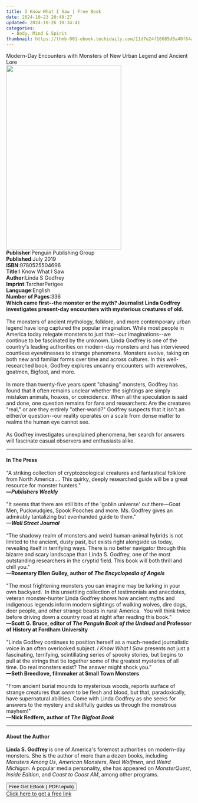 ```yaml
---
title: I Know What I Saw | Free Book
date: 2024-10-23 20:49:27
updated: 2024-10-26 10:34:41
categories:
  - Body, Mind & Spirit
thumbnail: https://thmb-001-ebook.techidaily.com/11d7e24f16685d0a40f64aa6805b7a56d900a852e84392bed85a6859ea531954.jpg
---
```

<main id="book-container">
  <div class="flex flex-col">
    <div class="book-brief flex-1 py-6 px-4 sm:p-6 md:py-10 md:px-8">
      <!-- brief-->
      <div class="book-brief-main">
        Modern-Day Encounters with Monsters of New Urban Legend and Ancient Lore
      </div>
    </div>
    <div
      class="book-meta-info flex-1 grid gap-4 col-start-1 col-end-3 row-start-1 sm:mb-6 sm:grid-cols-4 lg:gap-6 lg:col-start-2 lg:row-end-6 lg:row-span-6 lg:mb-0"
    >
      <div
        class="book-meta-info-left place-content-center mt-4 p-4 text-sm leading-6 col-start-2 col-span-2 dark:text-slate-400"
      >
        <img
          class="w-full h-500 object-cover rounded-lg sm:h-255 sm:col-span-2 lg:col-span-full"
          src="https://img-001-ebook.techidaily.com/0f555a350544b65a154586477213ede5316341723a70a209e8efea5fa2a602c0.jpg"
          alt=""
          width="312"
          height="500"
        />
      </div>
      <div
        class="book-meta-info-right mt-2 col-start-1 row-start-2 col-span-3 self-center"
      >
        <!-- meta data  -->
        <div class="flex flex-col px-4 md:px-8">
          <div class="flex-1">
            <strong>Publisher</strong>:<span class="px-2"
              >Penguin Publishing Group</span
            >
          </div>
          <div class="flex-1">
            <strong>Published</strong>:<span class="px-2">July 2019</span>
          </div>
          <div class="flex-1">
            <strong>ISBN</strong>:<span class="px-2">9780525504696</span>
          </div>
          <div class="flex-1">
            <strong>Title</strong>:<span class="px-2">I Know What I Saw</span>
          </div>
          <div class="flex-1">
            <strong>Author</strong>:<span class="px-2">Linda S Godfrey</span>
          </div>
          <div class="flex-1">
            <strong>Imprint</strong>:<span class="px-2">TarcherPerigee</span>
          </div>
          <div class="flex-1">
            <strong>Language</strong>:<span class="px-2">English</span>
          </div>
          <div class="flex-1">
            <strong>Number of Pages</strong>:<span class="px-2">336</span>
          </div>
        </div>
      </div>
    </div>
    <div class="book-description flex-1 py-6 px-4 sm:p-6 md:py-10 md:px-8">
      <div class="book-description-main">
        <div accordion-content="" id="description">
          <b
            >Which came first--the monster or the myth? Journalist Linda Godfrey
            investigates present-day encounters with mysterious creatures of
            old.</b
          ><br /><br />The monsters of ancient mythology, folklore, and more
          contemporary urban legend have long captured the popular imagination.
          While most people in America today relegate monsters to just that--our
          imaginations--we continue to be fascinated by the unknown. Linda
          Godfrey is one of the country's leading authorities on modern-day
          monsters and has interviewed countless eyewitnesses to strange
          phenomena. Monsters evolve, taking on both new and familiar forms over
          time and across cultures. In this well-researched book, Godfrey
          explores uncanny encounters with werewolves, goatmen, Bigfoot, and
          more.<br /><br />In more than twenty-five years spent "chasing"
          monsters, Godfrey has found that it often remains unclear whether the
          sightings are simply mistaken animals, hoaxes, or coincidence. When
          all the speculation is said and done, one question remains for fans
          and researchers: Are the creatures "real," or are they entirely
          "other-world?" Godfrey suspects that it isn't an either/or
          question--our reality operates on a scale from dense matter to realms
          the human eye cannot see. <br /><br />As Godfrey investigates
          unexplained phenomena, her search for answers will fascinate casual
          observers and enthusiasts alike.
        </div>
        <div class="accordion-fader"></div>
      </div>
    </div>
    <div class="book-excerpts flex-1 py-6 px-4 sm:p-6 md:py-10 md:px-8">
      <!-- excerpts-->
      <div class="book-excerpts-main">
        <hr />
        <h4 class="placeholder placeholder-heading">
          <span>In The Press</span>
        </h4>
        <p>
          "A striking collection of cryptozoological creatures and fantastical
          folklore from North America....&nbsp;This quirky, deeply researched
          guide will be a great resource for monster hunters."<br /><b
            >—<i>Publishers Weekly<br /><br /></i></b
          >"It seems that there are still bits of the 'goblin universe' out
          there—Goat Men, Puckwudgies, Spook Pooches and more. Ms. Godfrey gives
          an admirably tantalizing but evenhanded guide to them."<b
            ><i
              ><br /><i
                ><b><b>—</b>Wall Street Journal&nbsp;</b></i
              ></i
            ></b
          ><br /><br />“The shadowy realm of monsters and weird human-animal
          hybrids is not limited to the ancient, dusty past, but exists right
          alongside us today, revealing itself in terrifying ways. There is no
          better navigator through this bizarre and scary landscape than Linda
          S. Godfrey, one of the most outstanding researchers in the cryptid
          field. This book will both thrill and chill you."&nbsp;<br />
          <b
            >—Rosemary Ellen Guiley, author of
            <i>The Encyclopedia of Angels<br /><br /></i></b
          >"The most frightening monsters you can imagine may be lurking in your
          own backyard.&nbsp; In this unsettling collection of testimonials and
          anecdotes, veteran monster-hunter Linda Godfrey shows how ancient
          myths and indigenous legends inform modern sightings of walking
          wolves, dire dogs, deer people, and other strange beasts in rural
          America.&nbsp; You will think twice before driving down a country road
          at night after reading this book."<b
            ><i><br /></i>—Scott G. Bruce, editor of
            <i>The Penguin Book of the Undead</i> and Professor of History at
            Fordham University<br /></b
          ><br />"Linda Godfrey continues to position herself as a much-needed
          journalistic voice in an often overlooked subject.
          <i>I Know What I Saw</i> presents not just a fascinating, terrifying,
          scintillating series of spooky stories, but begins to pull at the
          strings that tie together some of the greatest mysteries of all time.
          Do real monsters exist? The answer might shock you."<br /><b
            >—Seth Breedlove,&nbsp;filmmaker at Small Town Monsters</b
          ><br /><br />"From ancient burial mounds to mysterious woods, reports
          surface of strange creatures that <i>seem</i> to be flesh and blood,
          but that, paradoxically, have supernatural abilities. Come with Linda
          Godfrey as she seeks for answers to the mystery and skillfully guides
          us through the monstrous mayhem!"&nbsp;<b
            ><br />—Nick Redfern, author of&nbsp;<i>The Bigfoot Book</i></b
          >
        </p>
      </div>
    </div>
    <div class="book-about-author flex-1 py-6 px-4 sm:p-6 md:py-10 md:px-8">
      <!-- about author-->
      <div class="book-main-author-main">
        <hr />
        <h4 class="placeholder placeholder-heading">
          <span>About the Author</span>
        </h4>
        <p>
          <b>Linda S. Godfrey </b>is one of America's foremost authorities on
          modern-day monsters. She is the author of more than a dozen books,
          including <i>Monsters Among Us</i>, <i>American Monsters</i>,
          <i>Real Wolfmen</i>, and <i>Weird Michigan</i>. A popular media
          personality, she has appeared on <i>MonsterQuest</i>,
          <i>Inside Edition</i>, and <i>Coast to Coast AM</i>, among other
          programs.
        </p>
      </div>
    </div>
    <div class="book-free-get flex-1 py-6 px-4 sm:p-6 md:py-10 md:px-8">
      <button
        id="btn-free-get"
        class="bg-blue-500 hover:bg-blue-700 text-white font-bold py-2 px-4 rounded"
      >
        Free Get EBook (.PDF/.epub)
      </button>
      <div id="countdown-display" class="px-2 text-lg mt-2"></div>
      <a
        id="free-link"
        class="hidden bg-blue-500 hover:bg-blue-700 text-white font-bold py-2 px-4 rounded"
        href="https://www.ebooks.com/en-us/book/209556320/i-know-what-i-saw/linda-s-godfrey/"
        target="_blank"
        >Click here to get a free link</a
      >
    </div>
    <script>
      let countdownTime = 0;
      let countdownInterval = null;
      document
        .getElementById('btn-free-get')
        .addEventListener('click', startCountdown);
      function startCountdown() {
        countdownTime = new Date().getTime() + 60000 * 3;
        countdownInterval = setInterval(updateCountdown, 1000);
        document.getElementById('btn-free-get').disabled = true;
        document
          .getElementById('btn-free-get')
          .classList.add('bg-gray-500', 'cursor-not-allowed');
      }
      function updateCountdown() {
        let currentTime = new Date().getTime();
        let timeLeft = countdownTime - currentTime;
        let secondsLeft = Math.floor(timeLeft / 1000);
        document.getElementById('countdown-display').innerHTML =
          `Remaining time: ${secondsLeft} seconds.`;
        if (secondsLeft <= 0) {
          clearInterval(countdownInterval);
          document.getElementById('btn-free-get').classList.add('hidden');
          document.getElementById('free-link').classList.remove('hidden');
          document.getElementById('countdown-display').innerHTML = '';
        }
      }
    </script>
  </div>
</main>

